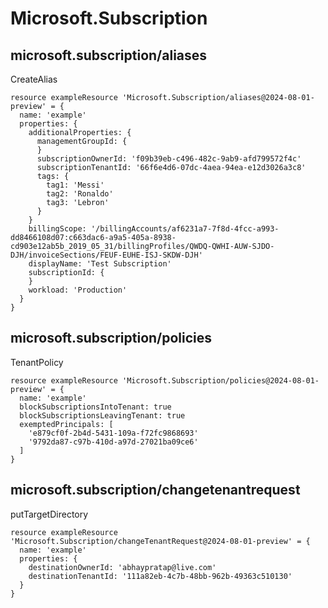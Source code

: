 # Microsoft.Subscription

## microsoft.subscription/aliases

CreateAlias
```bicep
resource exampleResource 'Microsoft.Subscription/aliases@2024-08-01-preview' = {
  name: 'example'
  properties: {
    additionalProperties: {
      managementGroupId: {
      }
      subscriptionOwnerId: 'f09b39eb-c496-482c-9ab9-afd799572f4c'
      subscriptionTenantId: '66f6e4d6-07dc-4aea-94ea-e12d3026a3c8'
      tags: {
        tag1: 'Messi'
        tag2: 'Ronaldo'
        tag3: 'Lebron'
      }
    }
    billingScope: '/billingAccounts/af6231a7-7f8d-4fcc-a993-dd8466108d07:c663dac6-a9a5-405a-8938-cd903e12ab5b_2019_05_31/billingProfiles/QWDQ-QWHI-AUW-SJDO-DJH/invoiceSections/FEUF-EUHE-ISJ-SKDW-DJH'
    displayName: 'Test Subscription'
    subscriptionId: {
    }
    workload: 'Production'
  }
}
```

## microsoft.subscription/policies

TenantPolicy
```bicep
resource exampleResource 'Microsoft.Subscription/policies@2024-08-01-preview' = {
  name: 'example'
  blockSubscriptionsIntoTenant: true
  blockSubscriptionsLeavingTenant: true
  exemptedPrincipals: [
    'e879cf0f-2b4d-5431-109a-f72fc9868693'
    '9792da87-c97b-410d-a97d-27021ba09ce6'
  ]
}
```

## microsoft.subscription/changetenantrequest

putTargetDirectory
```bicep
resource exampleResource 'Microsoft.Subscription/changeTenantRequest@2024-08-01-preview' = {
  name: 'example'
  properties: {
    destinationOwnerId: 'abhaypratap@live.com'
    destinationTenantId: '111a82eb-4c7b-48bb-962b-49363c510130'
  }
}
```
